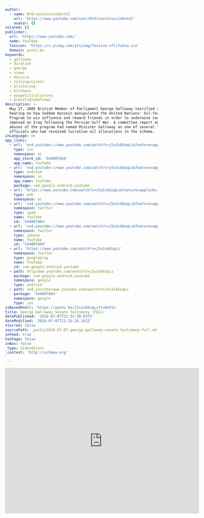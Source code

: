 ```yaml
---
author:
  - name: MrOrientaloccidental
    url: 'https://www.youtube.com/user/MrOrientaloccidental'
    avatar: {}
related: []
publisher:
  url: 'https://www.youtube.com/'
  name: YouTube
  favicon: 'https://s.ytimg.com/yts/img/favicon-vflz7uhzw.ico'
  domain: youtu.be
keywords:
  - galloway
  - duration
  - george
  - views
  - molucca
  - talkingsticktv
  - blistering
  - hitchens
  - youpoliticaljersey
  - presstvglobalnews
description: >-
  May 17, 2005 British Member of Parliament George Galloway testified at a
  hearing on how Saddam Hussein manipulated the United Nations' Oil-for-Food
  Program to win influence and reward friends in order to undermine sanctions
  imposed on Iraq following the Persian Gulf War. A committee report on alleged
  abuses of the program had named Minister Galloway as one of several foreign
  officials who had received lucrative oil allocations in the scheme.
inLanguage: en
app_links:
  - url: 'vnd.youtube://www.youtube.com/watch?v=j5u1skEoqLs&feature=applinks'
    type: ios
    namespace: ai
    app_store_id: '544007664'
    app_name: YouTube
  - url: 'vnd.youtube://www.youtube.com/watch?v=j5u1skEoqLs&feature=applinks'
    type: android
    namespace: ai
    app_name: YouTube
    package: com.google.android.youtube
  - url: 'https://www.youtube.com/watch?v=j5u1skEoqLs&feature=applinks'
    type: web
    namespace: ai
  - url: 'vnd.youtube://www.youtube.com/watch?v=j5u1skEoqLs&feature=applinks'
    namespace: twitter
    type: ipad
    name: YouTube
    id: '544007664'
  - url: 'vnd.youtube://www.youtube.com/watch?v=j5u1skEoqLs&feature=applinks'
    namespace: twitter
    type: iphone
    name: YouTube
    id: '544007664'
  - url: 'https://www.youtube.com/watch?v=j5u1skEoqLs'
    namespace: twitter
    type: googleplay
    name: YouTube
    id: com.google.android.youtube
  - path: http/www.youtube.com/watch?v=j5u1skEoqLs
    package: com.google.android.youtube
    namespace: google
    type: android
  - path: vnd.youtube/www.youtube.com/watch?v=j5u1skEoqLs
    package: '544007664'
    namespace: google
    type: ios
isBasedOnUrl: 'https://youtu.be/j5u1skEoqLs?t=6m31s'
title: George Galloway Senate Testimony (FULL)
datePublished: '2016-07-07T21:31:38.037Z'
dateModified: '2016-07-07T21:31:24.261Z'
starred: false
sourcePath: _posts/2016-07-07-george-galloway-senate-testimony-full.md
inFeed: true
hasPage: false
inNav: false
_type: VideoObject
_context: 'http://schema.org'

---
```

<iframe src="https://cdn.embedly.com/widgets/media.html?src=https%3A%2F%2Fwww.youtube.com%2Fembed%2Fj5u1skEoqLs%3Fstart%3D391%26feature%3Doembed%26start%3D391&amp;url=http%3A%2F%2Fwww.youtube.com%2Fwatch%3Fv%3Dj5u1skEoqLs&amp;image=https%3A%2F%2Fi.ytimg.com%2Fvi%2Fj5u1skEoqLs%2Fhqdefault.jpg&amp;key=b7d04c9b404c499eba89ee7072e1c4f7&amp;type=text%2Fhtml&amp;schema=youtube" width="640" height="480" scrolling="no" frameborder="0" allowfullscreen="" style=""></iframe>
